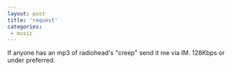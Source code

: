 ```yaml
---
layout: post
title: 'request'
categories:
 - music
---
```


If anyone has an mp3 of radiohead's "creep" send it me via IM. 128Kbps or under preferred.


